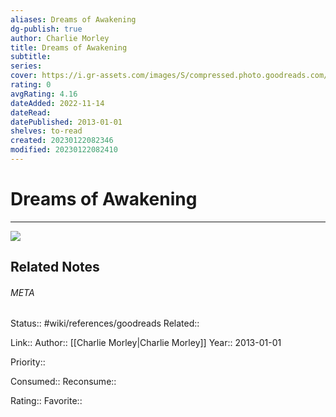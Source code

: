 ```yaml
---
aliases: Dreams of Awakening
dg-publish: true
author: Charlie Morley
title: Dreams of Awakening
subtitle: 
series: 
cover: https://i.gr-assets.com/images/S/compressed.photo.goodreads.com/books/1381297507l/18654754.jpg
rating: 0
avgRating: 4.16
dateAdded: 2022-11-14
dateRead: 
datePublished: 2013-01-01
shelves: to-read
created: 20230122082346
modified: 20230122082410
---
```

# Dreams of Awakening
---
![](https://i.gr-assets.com/images/S/compressed.photo.goodreads.com/books/1381297507l/18654754.jpg)

## Related Notes




###### META
Status:: #wiki/references/goodreads
Related:: 

Link:: 
Author:: [[Charlie Morley\|Charlie Morley]]
Year:: 2013-01-01

Priority:: 

Consumed:: 
Reconsume:: 

Rating:: 
Favorite:: 
